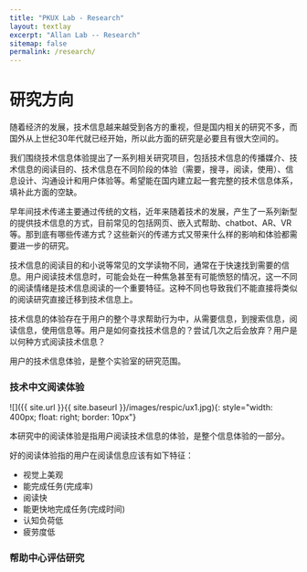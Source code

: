 ```yaml
---
title: "PKUX Lab - Research"
layout: textlay
excerpt: "Allan Lab -- Research"
sitemap: false
permalink: /research/
---
```


# 研究方向
  
随着经济的发展，技术信息越来越受到各方的重视，但是国内相关的研究不多，而国外从上世纪30年代就已经开始，所以此方面的研究是必要且有很大空间的。  
    
我们围绕技术信息体验提出了一系列相关研究项目，包括技术信息的传播媒介、技术信息的阅读目的、技术信息在不同阶段的体验（需要，搜寻，阅读，使用）、信息设计、沟通设计和用户体验等。希望能在国内建立起一套完整的技术信息体系，填补此方面的空缺。  

早年间技术传递主要通过传统的文档，近年来随着技术的发展，产生了一系列新型的提供技术信息的方式，目前常见的包括网页、嵌入式帮助、chatbot、AR、VR等。那到底有哪些传递方式？这些新兴的传递方式又带来什么样的影响和体验都需要进一步的研究。  

技术信息的阅读目的和小说等常见的文学读物不同，通常在于快速找到需要的信息。用户阅读技术信息时，可能会处在一种焦急甚至有可能愤怒的情况，这一不同的阅读情绪是技术信息阅读的一个重要特征。这种不同也导致我们不能直接将类似的阅读研究直接迁移到技术信息上。  

技术信息的体验存在于用户的整个寻求帮助行为中，从需要信息，到搜索信息，阅读信息，使用信息等。用户是如何查找技术信息的？尝试几次之后会放弃？用户是以何种方式阅读技术信息？

用户的技术信息体验，是整个实验室的研究范围。


### 技术中文阅读体验

![]({{ site.url }}{{ site.baseurl }}/images/respic/ux1.jpg){: style="width: 400px; float: right; border: 10px"}

本研究中的阅读体验是指用户阅读技术信息的体验，是整个信息体验的一部分。

好的阅读体验指的用户在阅读信息应该有如下特征：

- 视觉上美观
- 能完成任务(完成率)
- 阅读快
- 能更快地完成任务(完成时间)
- 认知负荷低
- 疲劳度低



### 帮助中心评估研究


